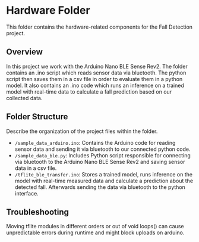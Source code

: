 # Hardware Folder
This folder contains the hardware-related components for the Fall Detection project. 

## Overview

In this project we work with the Arduino Nano BLE Sense Rev2. The folder contains an .ino script which reads sensor data via bluetooth. The python script then saves them in a csv file in order to evaluate them in a python model.
It also contains an .ino code which runs an inference on a trained model with real-time data to calculate a fall prediction based on our collected data.

## Folder Structure

Describe the organization of the project files within the folder.

- `/sample_data_arduino.ino`: Contains the Arduino code for reading sensor data and sending it via bluetooth to our connected python code.
- `/sample_data_ble.py`: Includes Python script responsible for connecting via bluetooth to the Arduino Nano BLE Sense Rev2 and saving sensor data in a csv file.
- `/tflite_ble_transfer.ino`: Stores a trained model, runs inference on the model with real-time measured data and calculate a prediction about the detected fall. Afterwards sending the data via bluetooth to the python interface.

## Troubleshooting

Moving tflite modules in different orders or out of void loops() can cause unpredictable errors during runtime and might block uploads on arduino.
